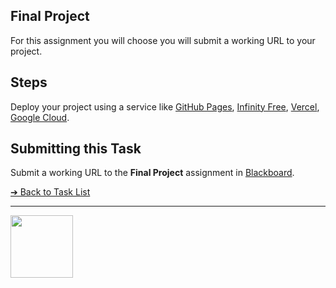 <style>@import url("//readme.codeadam.ca/readme.css");</style>

## Final Project

For this assignment you will choose you will submit a working URL to your project.

## Steps

Deploy your project using a service like [GitHub Pages](https://pages.github.com/), [Infinity Free](https://www.infinityfree.com/), [Vercel](https://vercel.com/), [Google Cloud](https://cloud.google.com/). 

## Submitting this Task

Submit a working URL to the **Final Project** assignment in [Blackboard](https://learn.humber.ca/). 

[&#10132; Back to Task List](/)

---

<a href="https://brickmmo.com">
<img src="https://brickmmo.com/images/brickmmo-logo-horizontal.jpg" width="100">
</a>
